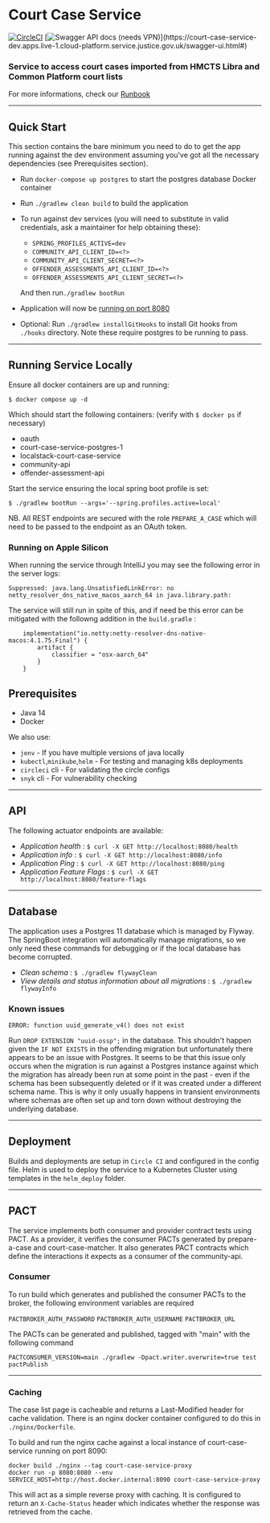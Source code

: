 # Court Case Service
[![CircleCI](https://circleci.com/gh/ministryofjustice/court-case-service.svg?style=svg)](https://circleci.com/gh/ministryofjustice/court-case-service) 
[![Swagger API docs (needs VPN)](https://img.shields.io/badge/API_docs_(needs_VPN)-view-85EA2D.svg?logo=swagger)](https://court-case-service-dev.apps.live-1.cloud-platform.service.justice.gov.uk/swagger-ui.html#)

### Service to access court cases imported from HMCTS Libra and Common Platform court lists

For more informations, check our [Runbook](https://dsdmoj.atlassian.net/wiki/spaces/NDSS/pages/2548662614/Prepare+a+Case+for+Sentence+RUNBOOK)

---


## Quick Start
This section contains the bare minimum you need to do to get the app running against the dev environment assuming you've got all the necessary dependencies (see Prerequisites section).
- Run `docker-compose up postgres` to start the postgres database Docker container
- Run `./gradlew clean build` to build the application
- To run against dev services (you will need to substitute in valid credentials, ask a maintainer for help obtaining these):
    - `SPRING_PROFILES_ACTIVE=dev`
    - `COMMUNITY_API_CLIENT_ID=<?>`
    - `COMMUNITY_API_CLIENT_SECRET=<?>`
    - `OFFENDER_ASSESSMENTS_API_CLIENT_ID=<?>`
    - `OFFENDER_ASSESSMENTS_API_CLIENT_SECRET=<?>`
  
  And then run`./gradlew bootRun`
- Application will now be [running on port 8080](http://localhost:8080/health)
- Optional: Run `./gradlew installGitHooks` to install Git hooks from `./hooks` directory. Note these require postgres to be running to pass.     
---
## Running Service Locally
Ensure all docker containers are up and running:

`$ docker compose up -d`

Which should start the following containers: (verify with `$ docker ps` if necessary)
- oauth
- court-case-service-postgres-1
- localstack-court-case-service
- community-api
- offender-assessment-api

Start the service ensuring the local spring boot profile is set:

`$ ./gradlew bootRun --args='--spring.profiles.active=local'`

NB. All REST endpoints are secured with the role `PREPARE_A_CASE` which will need to be passed to the endpoint as an OAuth token.

### Running on Apple Silicon 
When running the service through IntelliJ you may see the following error in the server logs:

`Suppressed: java.lang.UnsatisfiedLinkError: no netty_resolver_dns_native_macos_aarch_64 in java.library.path:`

The service will still run in spite of this, and if need be this error can be mitigated with the followng addition in the `build.gradle` :
```
    implementation("io.netty:netty-resolver-dns-native-macos:4.1.75.Final") {
        artifact {
            classifier = "osx-aarch_64"
        }
    }
```
## Prerequisites
- Java 14
- Docker

We also use:
- `jenv` - If you have multiple versions of java locally
- `kubectl`,`minikube`,`helm` - For testing and managing k8s deployments
- `circleci` cli - For validating the circle configs
- `snyk` cli - For vulnerability checking


---

## API

The following actuator endpoints are available:
* *Application health* : `$ curl -X GET http://localhost:8080/health`
* *Application info* : `$ curl -X GET http://localhost:8080/info`
* *Application Ping* : `$ curl -X GET http://localhost:8080/ping`
* *Application Feature Flags* : `$ curl -X GET http://localhost:8080/feature-flags`

---

## Database
The application uses a Postgres 11 database which is managed by Flyway. The SpringBoot integration will automatically manage migrations, so we only need these commands for debugging or if the local database has become corrupted. 
* *Clean schema* : `$ ./gradlew flywayClean`
* *View details and status information about all migrations* : `$ ./gradlew flywayInfo`

### Known issues
`ERROR: function uuid_generate_v4() does not exist`

Run `DROP EXTENSION "uuid-ossp";` in the database. This shouldn't happen given the `IF NOT EXISTS` in the offending migration but unfortunately there appears to be an issue with Postgres. It seems to be that this issue only occurs when the migration is run against a Postgres instance against which the migration has already been run at some point in the past - even if the schema has been subsequently deleted or if it was created under a different schema name. This is why it only usually happens in transient environments where schemas are often set up and torn down without destroying the underlying database.

---

## Deployment

Builds and deployments are setup in `Circle CI` and configured in the config file.
Helm is used to deploy the service to a Kubernetes Cluster using templates in the `helm_deploy` folder.

---

## PACT

The service implements both consumer and provider contract tests using PACT. As a provider, it verifies the consumer PACTs generated by prepare-a-case and court-case-matcher. It also generates PACT contracts which define the interactions it expects as a consumer of the community-api.

### Consumer
To run build which generates and published the consumer PACTs to the broker, the following environment variables are required 

`PACTBROKER_AUTH_PASSWORD`
`PACTBROKER_AUTH_USERNAME`
`PACTBROKER_URL`

The PACTs can be generated and published, tagged with "main" with the following command

`PACTCONSUMER_VERSION=main ./gradlew -Dpact.writer.overwrite=true test pactPublish`

---

### Caching

The case list page is cacheable and returns a Last-Modified header for cache validation. There is an nginx docker container configured to do this in `./nginx/Dockerfile`.

To build and run the nginx cache against a local instance of court-case-service running on port 8090:

```
docker build ./nginx --tag court-case-service-proxy
docker run -p 8080:8080 --env SERVICE_HOST=http://host.docker.internal:8090 court-case-service-proxy
```

This will act as a simple reverse proxy with caching. It is configured to return an `X-Cache-Status` header which indicates whether the response was retrieved from the cache.
